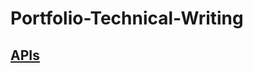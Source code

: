 # Portfolio-Technical-Writing

## [APIs](https://documenter.getpostman.com/view/40159112/2sAYBbe98S)
